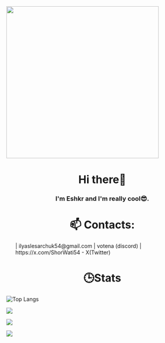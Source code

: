 <img src="https://i.pinimg.com/736x/79/0a/81/790a8166730ad7de5cd09391b86d987d.jpg" text-align: center height=400 px width=400 px>
<h1 align="center"> Hi there👋 </h1>
 <h3 align="center"> I'm Eshkr and I'm really cool😎.</h3>

<h1 align="center">📫 Contacts:</h1>
<ol>
 | ilyaslesarchuk54@gmail.com 
 | votena (discord)
 | https://x.com/ShorWati54 - X(Twitter)
</ol>
<h1 align="center">🕒Stats</h1>

![Top Langs](https://github-readme-stats.vercel.app/api/top-langs/?username=ShorWati&theme=solarized_dark)

![](https://github-profile-summary-cards.vercel.app/api/cards/profile-details?username=ShorWati&theme=solarized_dark)


![](https://github-profile-summary-cards.vercel.app/api/cards/stats?username=ShorWati&theme=solarized_dark)


![](https://github-profile-summary-cards.vercel.app/api/cards/productive-time?username=ShorWati&theme=solarized_dark)
